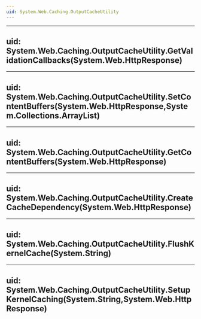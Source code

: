 ```yaml
---
uid: System.Web.Caching.OutputCacheUtility
---
```


---
uid: System.Web.Caching.OutputCacheUtility.GetValidationCallbacks(System.Web.HttpResponse)
---

---
uid: System.Web.Caching.OutputCacheUtility.SetContentBuffers(System.Web.HttpResponse,System.Collections.ArrayList)
---

---
uid: System.Web.Caching.OutputCacheUtility.GetContentBuffers(System.Web.HttpResponse)
---

---
uid: System.Web.Caching.OutputCacheUtility.CreateCacheDependency(System.Web.HttpResponse)
---

---
uid: System.Web.Caching.OutputCacheUtility.FlushKernelCache(System.String)
---

---
uid: System.Web.Caching.OutputCacheUtility.SetupKernelCaching(System.String,System.Web.HttpResponse)
---

